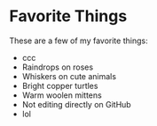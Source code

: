 # Favorite Things

These are a few of my favorite things:

- ccc
- Raindrops on roses
- Whiskers on cute animals
- Bright copper turtles
- Warm woolen mittens
- Not editing directly on GitHub
- lol
